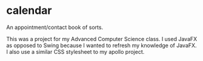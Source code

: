 # calendar
An appointment/contact book of sorts.

This was a project for my Advanced Computer Science class. I used JavaFX as opposed to Swing because I wanted to refresh my knowledge of JavaFX.
I also use a similar CSS stylesheet to my apollo project. 
